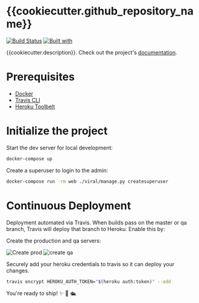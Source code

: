 # {{cookiecutter.github_repository_name}}

[![Build Status](https://travis-ci.org/{{cookiecutter.github_username}}/{{cookiecutter.github_repository_name}}.svg?branch=master)](https://travis-ci.org/{{cookiecutter.github_username}}/{{cookiecutter.github_repository_name}})
[![Built with](https://img.shields.io/badge/Built_with-Cookiecutter_Django_Rest-F7B633.svg)](https://github.com/agconti/cookiecutter-django-rest)

{{cookiecutter.description}}. Check out the project's [documentation](http://{{cookiecutter.github_username}}.github.io/{{cookiecutter.github_repository_name}}/).

# Prerequisites

- [Docker](https://docs.docker.com/docker-for-mac/install/)  
- [Travis CLI](http://blog.travis-ci.com/2013-01-14-new-client/)
- [Heroku Toolbelt](https://toolbelt.heroku.com/)

# Initialize the project

Start the dev server for local development:

```bash
docker-compose up
```

Create a superuser to login to the admin:

```bash
docker-compose run -rm web ./viral/manage.py createsuperuser
```


# Continuous Deployment

Deployment automated via Travis. When builds pass on the master or qa branch, Travis will deploy that branch to Heroku. Enable this by:

Create the production and qa servers:

![Create prod]() ![create qa]()

Securely add your heroku credentials to travis so it can deploy your changes.
```bash
travis encrypt HEROKU_AUTH_TOKEN="$(heroku auth:token)" --add
```

You're ready to ship! ✨ 💅 🛳
